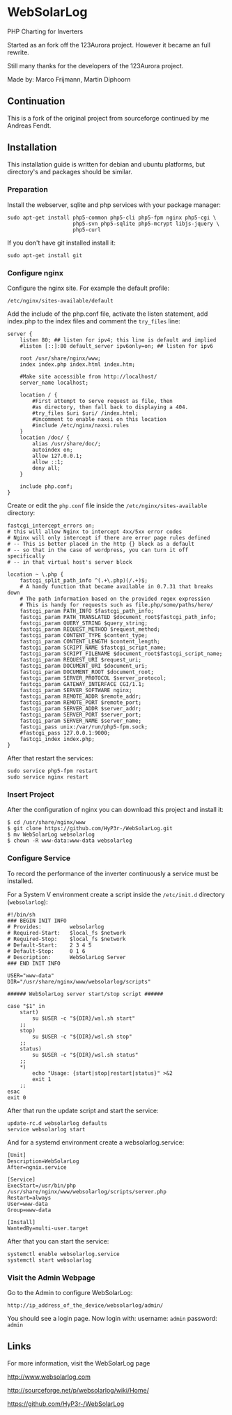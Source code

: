 # WebSolarLog
PHP Charting for Inverters

Started as an fork off the 123Aurora project.
However it became an full rewrite.

Still many thanks for the developers of the 123Aurora project.

Made by: Marco Frijmann, Martin Diphoorn

## Continuation

This is a fork of the original project from sourceforge continued by me 
Andreas Fendt.

## Installation

This installation guide is written for debian and ubuntu platforms, but
directory's and packages should be similar.

### Preparation

Install the webserver, sqlite and php services with your package
manager:

    sudo apt-get install php5-common php5-cli php5-fpm nginx php5-cgi \
                         php5-svn php5-sqlite php5-mcrypt libjs-jquery \
                         php5-curl
                         
If you don't have git installed install it:

    sudo apt-get install git

### Configure nginx

Configure the nginx site. For example the default profile:

    /etc/nginx/sites-available/default
 
Add the include of the php.conf file, activate the listen statement, add
index.php to the index files and comment the `try_files` line:

    server {
        listen 80; ## listen for ipv4; this line is default and implied
        #listen [::]:80 default_server ipv6only=on; ## listen for ipv6
        
        root /usr/share/nginx/www;
        index index.php index.html index.htm;
        
        #Make site accessible from http://localhost/
        server_name localhost;
        
        location / {
            #First attempt to serve request as file, then
            #as directory, then fall back to displaying a 404.
            #try_files $uri $uri/ /index.html;
            #Uncomment to enable naxsi on this location
            #include /etc/nginx/naxsi.rules
        }
        location /doc/ {
            alias /usr/share/doc/;
            autoindex on;
            allow 127.0.0.1;
            allow ::1;
            deny all;
        }
        
        include php.conf;
    }

Create or edit the `php.conf` file inside the
`/etc/nginx/sites-available` directory: 

    fastcgi_intercept_errors on;
    # this will allow Nginx to intercept 4xx/5xx error codes
    # Nginx will only intercept if there are error page rules defined
    # -- This is better placed in the http {} block as a default
    # -- so that in the case of wordpress, you can turn it off specifically
    # -- in that virtual host's server block
     
    location ~ \.php {
        fastcgi_split_path_info ^(.+\.php)(/.+)$;
        # A handy function that became available in 0.7.31 that breaks down
        # The path information based on the provided regex expression
        # This is handy for requests such as file.php/some/paths/here/
        fastcgi_param PATH_INFO $fastcgi_path_info;
        fastcgi_param PATH_TRANSLATED $document_root$fastcgi_path_info;
        fastcgi_param QUERY_STRING $query_string;
        fastcgi_param REQUEST_METHOD $request_method;
        fastcgi_param CONTENT_TYPE $content_type;
        fastcgi_param CONTENT_LENGTH $content_length;
        fastcgi_param SCRIPT_NAME $fastcgi_script_name;
        fastcgi_param SCRIPT_FILENAME $document_root$fastcgi_script_name;
        fastcgi_param REQUEST_URI $request_uri;
        fastcgi_param DOCUMENT_URI $document_uri;
        fastcgi_param DOCUMENT_ROOT $document_root;
        fastcgi_param SERVER_PROTOCOL $server_protocol;
        fastcgi_param GATEWAY_INTERFACE CGI/1.1;
        fastcgi_param SERVER_SOFTWARE nginx;
        fastcgi_param REMOTE_ADDR $remote_addr;
        fastcgi_param REMOTE_PORT $remote_port;
        fastcgi_param SERVER_ADDR $server_addr;
        fastcgi_param SERVER_PORT $server_port;
        fastcgi_param SERVER_NAME $server_name;
        fastcgi_pass unix:/var/run/php5-fpm.sock;
        #fastcgi_pass 127.0.0.1:9000;
        fastcgi_index index.php;
    }

After that restart the services:

    sudo service php5-fpm restart 
    sudo service nginx restart

### Insert Project

After the configuration of nginx you can download this project and 
install it:

    $ cd /usr/share/nginx/www
    $ git clone https://github.com/HyP3r-/WebSolarLog.git
    $ mv WebSolarLog websolarlog
    $ chown -R www-data:www-data websolarlog
    
### Configure Service 

To record the performance of the inverter continuously a service must
be installed.

For a System V environment create a script inside the `/etc/init.d` 
directory (`websolarlog`):

    #!/bin/sh
    ### BEGIN INIT INFO
    # Provides:         websolarlog
    # Required-Start:   $local_fs $network
    # Required-Stop:    $local_fs $network
    # Default-Start:    2 3 4 5
    # Default-Stop:     0 1 6
    # Description:      WebSolarLog Server
    ### END INIT INFO
    
    USER="www-data"
    DIR="/usr/share/nginx/www/websolarlog/scripts"
    
    ###### WebSolarLog server start/stop script ######
    
    case "$1" in
        start)
            su $USER -c "${DIR}/wsl.sh start"
        ;;
        stop)
            su $USER -c "${DIR}/wsl.sh stop"
        ;;
        status)
            su $USER -c "${DIR}/wsl.sh status"
        ;;
        *)
            echo "Usage: {start|stop|restart|status}" >&2
            exit 1
        ;;
    esac
    exit 0
    
After that run the update script and start the service:

    update-rc.d websolarlog defaults
    service websolarlog start

And for a systemd environment create a websolarlog.service:

    [Unit]
    Description=WebSolarLog
    After=ngnix.service
    
    [Service]
    ExecStart=/usr/bin/php /usr/share/nginx/www/websolarlog/scripts/server.php
    Restart=always
    User=www-data
    Group=www-data
    
    [Install]
    WantedBy=multi-user.target
    
After that you can start the service:

    systemctl enable websolarlog.service
    systemctl start websolarlog

### Visit the Admin Webpage

Go to the Admin to configure WebSolarLog:

    http://ip_address_of_the_device/websolarlog/admin/
    
You should see a login page.
Now login with:
username: `admin`
password: `admin`

## Links

For more information, visit the WebSolarLog page

http://www.websolarlog.com

http://sourceforge.net/p/websolarlog/wiki/Home/

https://github.com/HyP3r-/WebSolarLog

